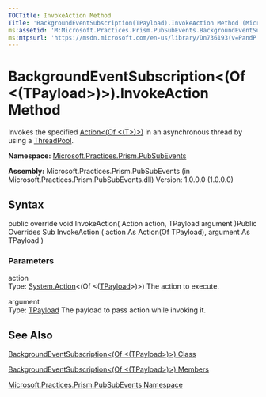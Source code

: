 ```yaml
---
TOCTitle: InvokeAction Method
Title: 'BackgroundEventSubscription(TPayload).InvokeAction Method (Microsoft.Practices.Prism.PubSubEvents)'
ms:assetid: 'M:Microsoft.Practices.Prism.PubSubEvents.BackgroundEventSubscription\`1.InvokeAction(System.Action{\`0},\`0)'
ms:mtpsurl: 'https://msdn.microsoft.com/en-us/library/Dn736193(v=PandP.50)'
---
```



# BackgroundEventSubscription<(Of <(TPayload>)>).InvokeAction Method

Invokes the specified [Action<(Of <(T>)>)](http://msdn.microsoft.com/en-us/library/018hxwa8) in an asynchronous thread by using a [ThreadPool](http://msdn.microsoft.com/en-us/library/y5htx827).

**Namespace:** [Microsoft.Practices.Prism.PubSubEvents](https://msdn.microsoft.com/library/microsoft.practices.prism.pubsubevents)
**Assembly:** Microsoft.Practices.Prism.PubSubEvents (in Microsoft.Practices.Prism.PubSubEvents.dll) Version: 1.0.0.0 (1.0.0.0)

## Syntax

public override void InvokeAction( Action<TPayload> action, TPayload argument )Public Overrides Sub InvokeAction ( action As Action(Of TPayload), argument As TPayload )

### Parameters

action  
Type: [System.Action](http://msdn.microsoft.com/en-us/library/018hxwa8)<(Of <([TPayload](https://msdn.microsoft.com/library/microsoft.practices.prism.pubsubevents.backgroundeventsubscription%601)>)>)
The action to execute.

argument  
Type: [TPayload](https://msdn.microsoft.com/library/microsoft.practices.prism.pubsubevents.backgroundeventsubscription%601)
The payload to pass action while invoking it.

## See Also


[BackgroundEventSubscription<(Of <(TPayload>)>) Class](https://msdn.microsoft.com/library/microsoft.practices.prism.pubsubevents.backgroundeventsubscription%601)

[BackgroundEventSubscription<(Of <(TPayload>)>) Members](https://msdn.microsoft.com/allmembers.t:microsoft.practices.prism.pubsubevents.backgroundeventsubscription%601)

[Microsoft.Practices.Prism.PubSubEvents Namespace](https://msdn.microsoft.com/library/microsoft.practices.prism.pubsubevents)
